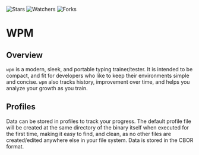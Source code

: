 ![Stars](https://img.shields.io/github/stars/gavincrawford/wpm?style=for-the-badge)
![Watchers](https://img.shields.io/github/watchers/gavincrawford/wpm?style=for-the-badge)
![Forks](https://img.shields.io/github/forks/gavincrawford/wpm?style=for-the-badge)

# WPM

## Overview

`wpm` is a modern, sleek, and portable typing trainer/tester. It is intended to be compact, and fit for developers who like to keep their environments simple and concise. `wpm` also tracks history, improvement over time, and helps you analyze your growth as you train.

## Profiles

Data can be stored in profiles to track your progress. The default profile file will be created at the same directory of the binary itself when executed for the first time, making it easy to find, and clean, as no other files are created/edited anywhere else in your file system. Data is stored in the CBOR format.
